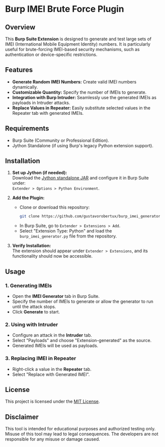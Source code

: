 # Burp IMEI Brute Force Plugin  

## Overview  
This **Burp Suite Extension** is designed to generate and test large sets of IMEI (International Mobile Equipment Identity) numbers. It is particularly useful for brute-forcing IMEI-based security mechanisms, such as authentication or device-specific restrictions.  

## Features  
- **Generate Random IMEI Numbers:** Create valid IMEI numbers dynamically.  
- **Customizable Quantity:** Specify the number of IMEIs to generate.  
- **Integration with Burp Intruder:** Seamlessly use the generated IMEIs as payloads in Intruder attacks.  
- **Replace Values in Repeater:** Easily substitute selected values in the Repeater tab with generated IMEIs.  

## Requirements  
- Burp Suite (Community or Professional Edition).  
- Jython Standalone (if using Burp's legacy Python extension support).  

## Installation  

1. **Set up Jython (if needed):**  
   Download the [Jython standalone JAR](https://www.jython.org/download) and configure it in Burp Suite under:  
   `Extender > Options > Python Environment`.  

2. **Add the Plugin:**  
   - Clone or download this repository:  
     ```bash  
     git clone https://github.com/gustavorobertux/burp_imei_generator.git
     ```  
   - In Burp Suite, go to `Extender > Extensions > Add`.  
   - Select "Extension Type: Python" and load the `burp_imei_generator.py` file from the repository.  

3. **Verify Installation:**  
   The extension should appear under `Extender > Extensions`, and its functionality should now be accessible.  

## Usage  

### 1. Generating IMEIs  
- Open the **IMEI Generator** tab in Burp Suite.  
- Specify the number of IMEIs to generate or allow the generator to run until the attack stops.  
- Click **Generate** to start.  

### 2. Using with Intruder  
- Configure an attack in the **Intruder** tab.  
- Select "Payloads" and choose "Extension-generated" as the source.  
- Generated IMEIs will be used as payloads.  

### 3. Replacing IMEI in Repeater  
- Right-click a value in the **Repeater** tab.  
- Select "Replace with Generated IMEI".  

## License  
This project is licensed under the [MIT License](LICENSE).  

## Disclaimer  
This tool is intended for educational purposes and authorized testing only. Misuse of this tool may lead to legal consequences. The developers are not responsible for any misuse or damage caused.
